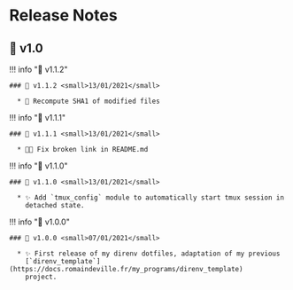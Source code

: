 <!-- BEGIN MKDOCS TEMPLATE -->
<!--
WARNING, DO NOT UPDATE CONTENT BETWEEN MKDOCS TEMPLATE TAG !
Modified content will be overwritten when updating
-->

# Release Notes

<!-- END MKDOCS TEMPLATE -->

## 🔖 v1.0

!!! info "🔖 v1.1.2"

    ### 🔖 v1.1.2 <small>13/01/2021</small>

      * 🔧 Recompute SHA1 of modified files

!!! info "🔖 v1.1.1"

    ### 🔖 v1.1.1 <small>13/01/2021</small>

      * 📝 Fix broken link in README.md

!!! info "🔖 v1.1.0"

    ### 🔖 v1.1.0 <small>13/01/2021</small>

      * ✨ Add `tmux_config` module to automatically start tmux session in
        detached state.

!!! info "🔖 v1.0.0"

    ### 🔖 v1.0.0 <small>07/01/2021</small>

      * ✨ First release of my direnv dotfiles, adaptation of my previous
        [`direnv_template`](https://docs.romaindeville.fr/my_programs/direnv_template)
        project.

